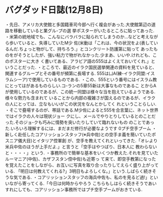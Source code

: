 # バグダッド日誌(12月8日)

・先日、アメリカ大使館と多国籍車司今部へ行く複会があった.大使館第辺の道路を移動していると業グル-プの選
挙ポスターがいたるところに貼ってあった.
・米第の統地域でも、こんなにバラバラに貼られてしまうのか...などと考えながら歩いていると、失導していたM少
佐(米動は「これは、今の状況をよ(表しているんだ.ちょっと物がして、持ちろう.」とコンクリート防護第に貼って
あったものをがそうとしたが、強い粘力で物がれなかった.少まあ、いいや.けれども、このポスターに大き
く書いてある、アラビア語の555はよくえておいてくれ.」ということだった.
・ところで、最近のイラク国民選挙関連の資料を見ていると、関連するグループとその番号が頻第に長場する.
555は凵A(練-イラク同盟:イスラムシーア)で使用しているものである.
・この、555という番号にはイスラム教にとってはがあるものらしい.コ-ランの5章55新は大事なものであるこ
とからAが使用しているのであるが、この統一同盟は様々な当を抱えているようである.様々な勢力も含まれて
いることから内部の複雑さが国えるのであるが、イラクの人にとっては、立なもいいがこの状況をなんとかしてく
れということらしい.
・そこで疂場するのが、帯話である.M少佐によると555を合言葉に、ネット世界ではイラクの人々は現状ジョー
クにし、メールでやりとりしているとのことだった.そのジョ-クも巧みに情勢を突いたりしていて臨れないもの
のことであった.いろいろ理解するには、まだまだ修行が必要なようです
0プチ空手プーム
・新しく赴任したコアリッションスタッフ(※兵中佐)との空手ま義を簡いていたポスニア儀大目)とイタリア倥軍創
が、空手を教えてくれといってきた.「オレより米兵中佐のほうが上手だよ.」と言うと「空手はやつばり、日本人に
教わらないと・・・・」という.
・事務所ので簡単な基本をいくつか教えた.それを見ていたルーマニア(中佐)、カザフスタン倥中佐)も近寄っ
て来て、即空手教第になったを覚えたことをしながら、お互いに写真を取り合ったりしてえらく盛り上がっている.
「明日は何教えてくれる?」3明日もよろしくな。」という.しばらく続きそうな気である.
・コアリッションスタッフの海兵中佐も、私のを見るど過!」といいながら寄ってくる.「今日は何時からやろう
こちらもしはらく続きそうであいすれにしても、コアリッション事務所ではプチ空手プームがおきている.
